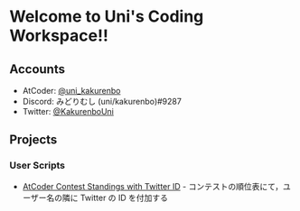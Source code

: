# Welcome to Uni's Coding Workspace!!

## Accounts
- AtCoder: [@uni_kakurenbo](https://atcoder.jp/users/uni_kakurenbo)
- Discord: みどりむし (uni/kakurenbo)#9287
- Twitter: [@KakurenboUni](https://twitter.com/KakurenboUni)

## Projects
### User Scripts
- [AtCoder Contest Standings with Twitter ID](https://greasyfork.org/ja/scripts/446375-atcoder-contest-standings-with-twitter-id/code) - コンテストの順位表にて，ユーザー名の隣に Twitter の ID を付加する
